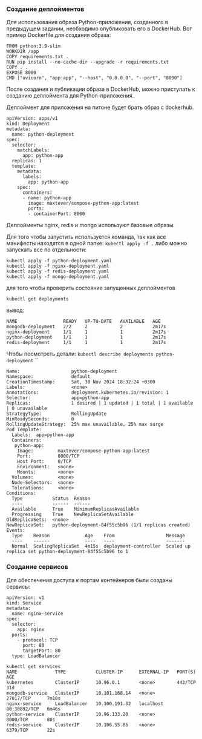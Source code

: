 ### Создание деплойментов 

Для использования образа Python-приложения, созданного в предыдущем задании, необходимо опубликовать его в DockerHub. Вот пример Dockerfile для создания образа:

```
FROM python:3.9-slim
WORKDIR /app
COPY requirements.txt .
RUN pip install --no-cache-dir --upgrade -r requirements.txt
COPY . .
EXPOSE 8000
CMD ["uvicorn", "app:app", "--host", "0.0.0.0", "--port", "8000"]
```

После создания и публикации образа в DockerHub, можно приступать к созданию деплоймента для Python-приложения.

Деплоймент для приложения на питоне будет брать образ с dockerhub.

```
apiVersion: apps/v1
kind: Deployment
metadata:
  name: python-deployment
spec:
  selector:
    matchLabels:
      app: python-app
  replicas: 1
  template:
    metadata:
      labels:
        app: python-app
    spec:
      containers:
      - name: python-app
        image: maxtever/compose-python-app:latest
        ports:
        - containerPort: 8000
```

Деплойменты nginx, redis и mongo используют базовые образы.

Для того чтобы запустить используется команда, так как все манифесты находятся в одной папке:   `kubectl apply -f .` либо можно запускать все по отдельности: 

```
kubectl apply -f python-deployment.yaml
kubectl apply -f nginx-deployment.yaml
kubectl apply -f redis-deployment.yaml
kubectl apply -f mongo-deployment.yaml
```

для того чтобы проверить состояние запущенных деплойментов

```
kubectl get deployments
```

вывод: 

```
NAME                 READY   UP-TO-DATE   AVAILABLE   AGE
mongodb-deployment   2/2     2            2           2m17s
nginx-deployment     1/1     1            1           2m17s
python-deployment    1/1     1            1           2m17s
redis-deployment     1/1     1            1           2m17s
```

Чтобы посмотреть детали:
`kubectl describe deployments python-deployment`
``
```
Name:                   python-deployment
Namespace:              default
CreationTimestamp:      Sat, 30 Nov 2024 18:32:24 +0300
Labels:                 <none>
Annotations:            deployment.kubernetes.io/revision: 1
Selector:               app=python-app
Replicas:               1 desired | 1 updated | 1 total | 1 available | 0 unavailable
StrategyType:           RollingUpdate
MinReadySeconds:        0
RollingUpdateStrategy:  25% max unavailable, 25% max surge
Pod Template:
  Labels:  app=python-app
  Containers:
   python-app:
    Image:         maxtever/compose-python-app:latest
    Port:          8000/TCP
    Host Port:     0/TCP
    Environment:   <none>
    Mounts:        <none>
  Volumes:         <none>
  Node-Selectors:  <none>
  Tolerations:     <none>
Conditions:
  Type           Status  Reason
  ----           ------  ------
  Available      True    MinimumReplicasAvailable
  Progressing    True    NewReplicaSetAvailable
OldReplicaSets:  <none>
NewReplicaSet:   python-deployment-84f55c5b96 (1/1 replicas created)
Events:
  Type    Reason             Age    From                   Message
  ----    ------             ----   ----                   -------
  Normal  ScalingReplicaSet  4m15s  deployment-controller  Scaled up replica set python-deployment-84f55c5b96 to 1
```

### Создание сервисов 

Для обеспечения доступа к портам контейнеров были созданы сервисы:

```
apiVersion: v1
kind: Service
metadata:
  name: nginx-service
spec:
  selector:
    app: nginx
  ports:
    - protocol: TCP
      port: 80
      targetPort: 80
  type: LoadBalancer
```

```
kubectl get services
NAME              TYPE           CLUSTER-IP      EXTERNAL-IP   PORT(S)        AGE
kubernetes        ClusterIP      10.96.0.1       <none>        443/TCP        31d
mongodb-service   ClusterIP      10.101.168.14   <none>        27017/TCP      7m10s
nginx-service     LoadBalancer   10.100.191.32   localhost     80:30892/TCP   6m46s
python-service    ClusterIP      10.96.133.20    <none>        8000/TCP       80s
redis-service     ClusterIP      10.106.55.85    <none>        6379/TCP       22s
